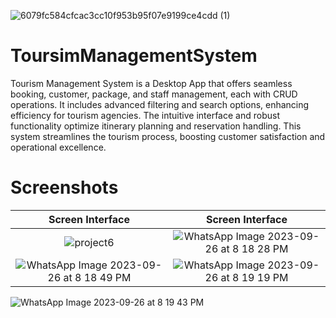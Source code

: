 
![6079fc584cfcac3cc10f953b95f07e9199ce4cdd (1)](https://github.com/Shrekpepsi/ToursimManagementSystem/assets/107950320/3d4472a9-60e3-41c6-a959-dbf887e15bf6)




# ToursimManagementSystem
Tourism Management System is a Desktop App that offers seamless booking, customer, package, and staff management, each with CRUD operations. It includes advanced filtering and search options, enhancing efficiency for tourism agencies. The intuitive interface and robust functionality optimize itinerary planning and reservation handling. This system streamlines the tourism process, boosting customer satisfaction and operational excellence.

# Screenshots 
Screen  Interface         |  Screen Interface
:-------------------------:|:-------------------------:
![project6](https://github.com/Shrekpepsi/ToursimManagementSystem/assets/107950320/130d98b8-04ed-4973-bc8f-c99f1ff081bb) | ![WhatsApp Image 2023-09-26 at 8 18 28 PM](https://github.com/Shrekpepsi/ToursimManagementSystem/assets/107950320/fbbec25a-5d6b-490d-897f-b0d5578bb0f6)    
![WhatsApp Image 2023-09-26 at 8 18 49 PM](https://github.com/Shrekpepsi/ToursimManagementSystem/assets/107950320/52e3fad9-f92c-4157-946f-9b8397c3c5ed) | ![WhatsApp Image 2023-09-26 at 8 19 19 PM](https://github.com/Shrekpepsi/ToursimManagementSystem/assets/107950320/8e691145-adf2-456a-abbb-e76a64583085)   
![WhatsApp Image 2023-09-26 at 8 19 43 PM](https://github.com/Shrekpepsi/ToursimManagementSystem/assets/107950320/6fd3910b-0bcb-4b8e-b811-5203338a5fae)

